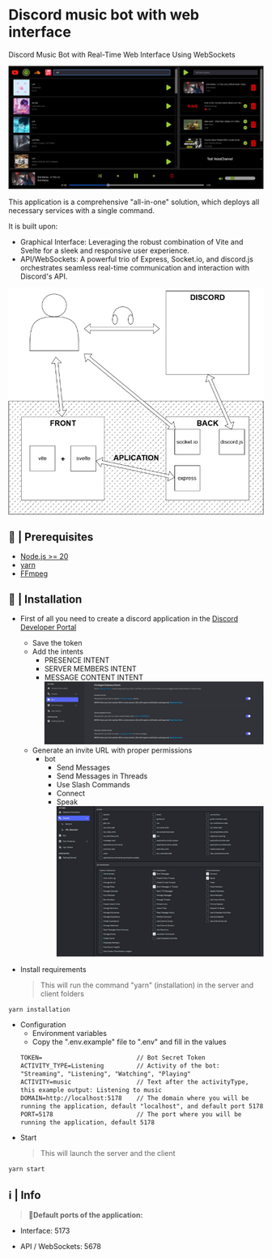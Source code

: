 
# Discord music bot with web interface

Discord Music Bot with Real-Time Web Interface Using WebSockets

![screenshot](./readme/screenshot.jpg)

This application is a comprehensive "all-in-one" solution, which deploys all necessary services with a single command.

It is built upon:

- Graphical Interface: Leveraging the robust combination of Vite and Svelte for a sleek and responsive user experience.
- API/WebSockets: A powerful trio of Express, Socket.io, and discord.js orchestrates seamless real-time communication and interaction with Discord's API.

![scheme](./readme/scheme.png)
## 🚧 | Prerequisites
- [Node.js >= 20](https://nodejs.org/en/download/)
- [yarn](https://classic.yarnpkg.com/lang/en/docs/install/#windows-stable)
- [FFmpeg](https://ffmpeg.org/download.html)
## 📝 | Installation

- First of all you need to create a discord application in the [Discord Developer Portal](https://discord.com/developers/applications)

    - Save the token
    - Add the intents
        - PRESENCE INTENT
        - SERVER MEMBERS INTENT
        - MESSAGE CONTENT INTENT  
![bot-intents](./readme/bot_intents.jpg)
    - Generate an invite URL with proper permissions
        - bot
            - Send Messages
            - Send Messages in Threads
            - Use Slash Commands
            - Connect
            - Speak  
![bot-permissions](./readme/bot_permissions.png)

- Install requirements
    > This will run the command "yarn" (installation) in the server and client folders
```
yarn installation
```

- Configuration
    - Environment variables
    - Copy the ".env.example" file to ".env" and fill in the values
    ```
    TOKEN=                          // Bot Secret Token
    ACTIVITY_TYPE=Listening         // Activity of the bot: "Streaming", "Listening", "Watching", "Playing"
    ACTIVITY=music                  // Text after the activityType, this example output: Listening to music
    DOMAIN=http://localhost:5178    // The domain where you will be running the application, default "localhost", and default port 5178
    PORT=5178                       // The port where you will be running the application, default 5178
    ```
- Start
    > This will launch the server and the client
```
yarn start
```
## ℹ | Info
> **🔴Default ports of the application:**

- Interface: 5173

- API / WebSockets: 5678
